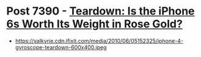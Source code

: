 # Post 7390 - [Teardown: Is the iPhone 6s Worth Its Weight in Rose Gold?](https://www.ifixit.com/News/7390/iphone-6s)

- https://valkyrie.cdn.ifixit.com/media/2010/06/05152325/iphone-4-gyroscope-teardown-600x400.jpeg
